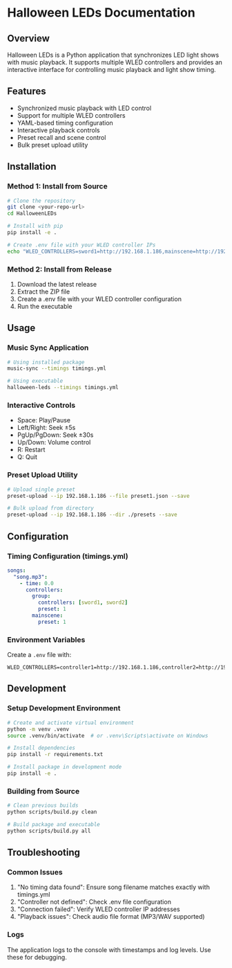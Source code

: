 # Halloween LEDs Documentation

## Overview
Halloween LEDs is a Python application that synchronizes LED light shows with music playback. It supports multiple WLED controllers and provides an interactive interface for controlling music playback and light show timing.

## Features
- Synchronized music playback with LED control
- Support for multiple WLED controllers
- YAML-based timing configuration
- Interactive playback controls
- Preset recall and scene control
- Bulk preset upload utility

## Installation

### Method 1: Install from Source
```bash
# Clone the repository
git clone <your-repo-url>
cd HalloweenLEDs

# Install with pip
pip install -e .

# Create .env file with your WLED controller IPs
echo "WLED_CONTROLLERS=sword1=http://192.168.1.186,mainscene=http://192.168.1.187" > .env
```

### Method 2: Install from Release
1. Download the latest release
2. Extract the ZIP file
3. Create a .env file with your WLED controller configuration
4. Run the executable

## Usage

### Music Sync Application
```bash
# Using installed package
music-sync --timings timings.yml

# Using executable
halloween-leds --timings timings.yml
```

### Interactive Controls
- Space: Play/Pause
- Left/Right: Seek ±5s
- PgUp/PgDown: Seek ±30s
- Up/Down: Volume control
- R: Restart
- Q: Quit

### Preset Upload Utility
```bash
# Upload single preset
preset-upload --ip 192.168.1.186 --file preset1.json --save

# Bulk upload from directory
preset-upload --ip 192.168.1.186 --dir ./presets --save
```

## Configuration

### Timing Configuration (timings.yml)
```yaml
songs:
  "song.mp3":
    - time: 0.0
      controllers:
        group:
          controllers: [sword1, sword2]
          preset: 1
        mainscene:
          preset: 1
```

### Environment Variables
Create a `.env` file with:
```
WLED_CONTROLLERS=controller1=http://192.168.1.186,controller2=http://192.168.1.187
```

## Development

### Setup Development Environment
```bash
# Create and activate virtual environment
python -m venv .venv
source .venv/bin/activate  # or .venv\Scripts\activate on Windows

# Install dependencies
pip install -r requirements.txt

# Install package in development mode
pip install -e .
```

### Building from Source
```bash
# Clean previous builds
python scripts/build.py clean

# Build package and executable
python scripts/build.py all
```

## Troubleshooting

### Common Issues
1. "No timing data found": Ensure song filename matches exactly with timings.yml
2. "Controller not defined": Check .env file configuration
3. "Connection failed": Verify WLED controller IP addresses
4. "Playback issues": Check audio file format (MP3/WAV supported)

### Logs
The application logs to the console with timestamps and log levels. Use these for debugging.
